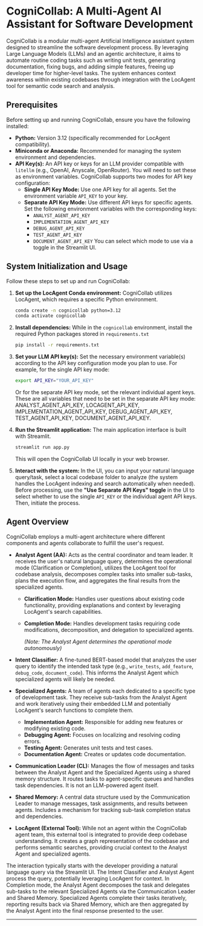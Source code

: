 # CogniCollab: A Multi-Agent AI Assistant for Software Development

CogniCollab is a modular multi-agent Artificial Intelligence assistant system designed to streamline the software development process. By leveraging Large Language Models (LLMs) and an agentic architecture, it aims to automate routine coding tasks such as writing unit tests, generating documentation, fixing bugs, and adding simple features, freeing up developer time for higher-level tasks. The system enhances context awareness within existing codebases through integration with the LocAgent tool for semantic code search and analysis.

## Prerequisites

Before setting up and running CogniCollab, ensure you have the following installed:

*   **Python:** Version 3.12 (specifically recommended for LocAgent compatibility).
*   **Miniconda or Anaconda:** Recommended for managing the system environment and dependencies.
*   **API Key(s):** An API key or keys for an LLM provider compatible with `litellm` (e.g., OpenAI, Anyscale, OpenRouter). You will need to set these as environment variables. CogniCollab supports two modes for API key configuration:
    *   **Single API Key Mode:** Use one API key for all agents. Set the environment variable `API_KEY` to your key.
    *   **Separate API Key Mode:** Use different API keys for specific agents. Set the following environment variables with the corresponding keys:
        *   `ANALYST_AGENT_API_KEY`
        *   `IMPLEMENTATION_AGENT_API_KEY`
        *   `DEBUG_AGENT_API_KEY`
        *   `TEST_AGENT_API_KEY`
        *   `DOCUMENT_AGENT_API_KEY`
    You can select which mode to use via a toggle in the Streamlit UI.

## System Initialization and Usage

Follow these steps to set up and run CogniCollab:

1.  **Set up the LocAgent Conda environment:**
    CogniCollab utilizes LocAgent, which requires a specific Python environment.
    ```bash
    conda create -n cognicollab python=3.12
    conda activate cognicollab
    ```

2.  **Install dependencies:**
    While in the `cognicollab` environment, install the required Python packages stored in `requirements.txt`
    ```bash
    pip install -r requirements.txt
    ```

3.  **Set your LLM API key(s):**
    Set the necessary environment variable(s) according to the API key configuration mode you plan to use. For example, for the single API key mode:
    ```bash
    export API_KEY="YOUR_API_KEY"
    ```
    Or for the separate API key mode, set the relevant individual agent keys. These are all variables that need to be set in the separate API key mode: ANALYST_AGENT_API_KEY, LOCAGENT_API_KEY, IMPLEMENTATION_AGENT_API_KEY, DEBUG_AGENT_API_KEY, TEST_AGENT_API_KEY, DOCUMENT_AGENT_API_KEY.

4.  **Run the Streamlit application:**
    The main application interface is built with Streamlit.
    ```bash
    streamlit run app.py
    ```
    This will open the CogniCollab UI locally in your web browser.

5.  **Interact with the system:**
    In the UI, you can input your natural language query/task, select a local codebase folder to analyze (the system handles the LocAgent indexing and search automatically when needed). Before processing, use the **"Use Separate API Keys" toggle** in the UI to select whether to use the single `API_KEY` or the individual agent API keys. Then, initiate the process.

## Agent Overview

CogniCollab employs a multi-agent architecture where different components and agents collaborate to fulfill the user's request.

*   **Analyst Agent (AA):** Acts as the central coordinator and team leader. It receives the user's natural language query, determines the operational mode (Clarification or Completion), utilizes the LocAgent tool for codebase analysis, decomposes complex tasks into smaller sub-tasks, plans the execution flow, and aggregates the final results from the specialized agents.
    *   **Clarification Mode:** Handles user questions about existing code functionality, providing explanations and context by leveraging LocAgent's search capabilities.
    *   **Completion Mode:** Handles development tasks requiring code modifications, decomposition, and delegation to specialized agents.

        *(Note: The Analyst Agent determines the operational mode autonomously)*

*   **Intent Classifier:** A fine-tuned BERT-based model that analyzes the user query to identify the intended task type (e.g., `write_tests`, `add_feature`, `debug_code`, `document_code`). This informs the Analyst Agent which specialized agents will likely be needed.
*   **Specialized Agents:** A team of agents each dedicated to a specific type of development task. They receive sub-tasks from the Analyst Agent and work iteratively using their embedded LLM and potentially LocAgent's search functions to complete them.
    *   **Implementation Agent:** Responsible for adding new features or modifying existing code.
    *   **Debugging Agent:** Focuses on localizing and resolving coding errors.
    *   **Testing Agent:** Generates unit tests and test cases.
    *   **Documentation Agent:** Creates or updates code documentation.
*   **Communication Leader (CL):** Manages the flow of messages and tasks between the Analyst Agent and the Specialized Agents using a shared memory structure. It routes tasks to agent-specific queues and handles task dependencies. It is not an LLM-powered agent itself.
*   **Shared Memory:** A central data structure used by the Communication Leader to manage messages, task assignments, and results between agents. Includes a mechanism for tracking sub-task completion status and dependencies.
*   **LocAgent (External Tool):** While not an agent within the CogniCollab agent team, this external tool is integrated to provide deep codebase understanding. It creates a graph representation of the codebase and performs semantic searches, providing crucial context to the Analyst Agent and specialized agents.

The interaction typically starts with the developer providing a natural language query via the Streamlit UI. The Intent Classifier and Analyst Agent process the query, potentially leveraging LocAgent for context. In Completion mode, the Analyst Agent decomposes the task and delegates sub-tasks to the relevant Specialized Agents via the Communication Leader and Shared Memory. Specialized Agents complete their tasks iteratively, reporting results back via Shared Memory, which are then aggregated by the Analyst Agent into the final response presented to the user.

---
